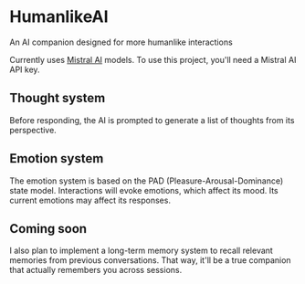 # HumanlikeAI
An AI companion designed for more humanlike interactions

Currently uses [Mistral AI](https://mistral.ai) models. To use this project, you'll need a Mistral AI API key.

## Thought system

Before responding, the AI is prompted to generate a list of thoughts from its perspective. 

## Emotion system

The emotion system is based on the PAD (Pleasure-Arousal-Dominance) state model. Interactions will evoke emotions, which affect its mood. Its current emotions may affect its responses.

## Coming soon

I also plan to implement a long-term memory system to recall relevant memories from previous conversations. That way, it'll be a true companion that actually remembers you across sessions.
